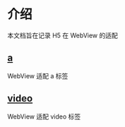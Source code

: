 # 介绍

本文档旨在记录 H5 在 WebView 的适配

## [a](./a.md)

WebView 适配 a 标签

## [video](./video.md)

WebView 适配 video 标签
